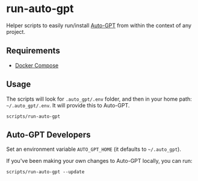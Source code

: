 # run-auto-gpt
Helper scripts to easily run/install [Auto-GPT](https://github.com/Significant-Gravitas/Auto-GPT) from within the context of any project.

## Requirements

- [Docker Compose](https://docs.docker.com/compose/install/)

## Usage

The scripts will look for `.auto_gpt/.env` folder, and then in your home path: `~/.auto_gpt/.env`. It will provide this to Auto-GPT.

```
scripts/run-auto-gpt
```



## Auto-GPT Developers

Set an environment variable `AUTO_GPT_HOME` (it defaults to `~/.auto_gpt`).

If you've been making your own changes to Auto-GPT locally, you can run:

```
scripts/run-auto-gpt --update
```
